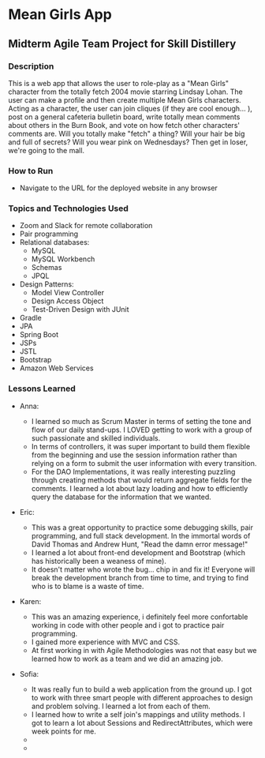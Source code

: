 # Mean Girls App

## Midterm Agile Team Project for Skill Distillery

### Description
This is a web app that allows the user to role-play as a "Mean Girls" character from the totally fetch 2004 movie starring Lindsay Lohan. The user can make a profile and then create multiple Mean Girls characters. Acting as a character, the user can join cliques (if they are cool enough... ), post on a general cafeteria bulletin board, write totally mean comments about others in the Burn Book, and vote on how fetch other characters' comments are. Will you totally make "fetch" a thing? Will your hair be big and full of secrets? Will you wear pink on Wednesdays? Then get in loser, we're going to the mall.

### How to Run
- Navigate to the URL for the deployed website in any browser

### Topics and Technologies Used
- Zoom and Slack for remote collaboration
- Pair programming
- Relational databases:
  * MySQL
  * MySQL Workbench
  * Schemas
  * JPQL
- Design Patterns:
  * Model View Controller
  * Design Access Object
  * Test-Driven Design with JUnit
- Gradle
- JPA
- Spring Boot
- JSPs
- JSTL
- Bootstrap
- Amazon Web Services

### Lessons Learned
- Anna:
  * I learned so much as Scrum Master in terms of setting the tone and flow of our daily stand-ups. I LOVED getting to work with a group of such passionate and skilled individuals.
  * In terms of controllers, it was super important to build them flexible from the beginning and use the session information rather than relying on a form to submit the user information with every transition.
  * For the DAO Implementations, it was really interesting puzzling through creating methods that would return aggregate fields for the comments. I learned a lot about lazy loading and how to efficiently query the database for the information that we wanted.

- Eric:
  * This was a great opportunity to practice some debugging skills, pair programming, and full stack development. In the immortal words of David Thomas and Andrew Hunt, "Read the damn error message!"
  * I learned a lot about front-end development and Bootstrap (which has historically been a weaness of mine).
  * It doesn't matter who wrote the bug... chip in and fix it! Everyone will break the development branch from time to time, and trying to find who is to blame is a waste of time.

- Karen:
  * This was an amazing experience, i definitely feel more confortable working in code with other people and i got to practice pair programming.  
  * I gained more experience with MVC and CSS.
  * At first working in with Agile Methodologies was not that easy but we learned how to work as a team and we did an amazing job.


- Sofia:
  * It was really fun to build a web application from the ground up.  I got to work with three smart people with different approaches to design and problem solving.  I learned a lot from each of them.
  * I learned how to write a self join's mappings and utility methods. I got to learn a lot about Sessions and RedirectAttributes, which were week points for me.
  *
  *
